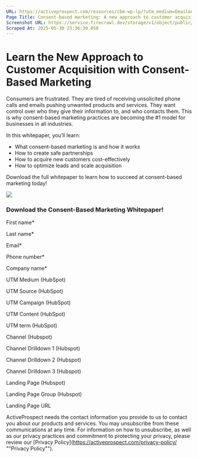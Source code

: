 ```yaml
---
URL: https://activeprospect.com/resources/cbm-wp-lp/?utm_medium=Email&utm_source=Website&utm_campaign=AP-Email-InsideCBM-September
Page Title: Consent-based marketing: A new approach to customer acquisition
Screenshot URL: https://service.firecrawl.dev/storage/v1/object/public/media/screenshot-1f8c6f14-e816-4a6b-b2fb-f65453d88793.png
Scraped At: 2025-05-30 23:36:30.050
---
```

# Learn the New Approach to Customer Acquisition with Consent-Based Marketing

Consumers are frustrated. They are tired of receiving unsolicited phone calls and emails pushing unwanted products and services. They want control over who they give their information to, and who contacts them. This is why consent-based marketing practices are becoming the #1 model for businesses in all industries.

In this whitepaper, you’ll learn:

- What consent-based marketing is and how it works
- How to create safe partnerships
- How to acquire new customers cost-effectively
- How to optimize leads and scale acquisition

Download the full whitepaper to learn how to succeed at consent-based marketing today!

![](https://activeprospect.com/wp-content/uploads/2021/10/CBM-Cover.jpg)

### Download the Consent-Based Marketing Whitepaper!

First name\*

Last name\*

Email\*

Phone number\*

Company name\*

UTM Medium (HubSpot)

UTM Source (HubSpot)

UTM Campaign (HubSpot)

UTM Content (HubSpot)

UTM term (HubSpot)

Channel (Hubspot)

Channel Drilldown 1 (Hubspot)

Channel Drilldown 2 (Hubspot)

Channel Drilldown 3 (Hubspot)

Landing Page (Hubspot)

Landing Page Group (Hubspot)

Landing Page URL

ActiveProspect needs the contact information you provide to us to contact you about our products and services. You may unsubscribe from these communications at any time. For information on how to unsubscribe, as well as our privacy practices and commitment to protecting your privacy, please review our [Privacy Policy](https://activeprospect.com/privacy-policy/ ""Privacy Policy"").

